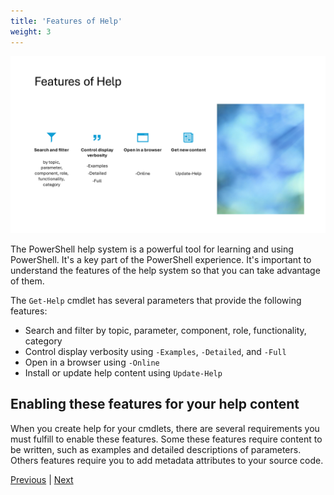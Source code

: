 ```yaml
---
title: 'Features of Help'
weight: 3
---
```


![Features of Help][02]

The PowerShell help system is a powerful tool for learning and using PowerShell. It's a key part of
the PowerShell experience. It's important to understand the features of the help system so that you
can take advantage of them.

The `Get-Help` cmdlet has several parameters that provide the following features:

- Search and filter by topic, parameter, component, role, functionality, category
- Control display verbosity using `-Examples`, `-Detailed`, and `-Full`
- Open in a browser using `-Online`
- Install or update help content using `Update-Help`

## Enabling these features for your help content

When you create help for your cmdlets, there are several requirements you must fulfill to enable
these features. Some these features require content to be written, such as examples and detailed
descriptions of parameters. Others features require you to add metadata attributes to your source
code.

[Previous][01] | [Next][03]

<!-- link references -->
[01]: ../slide2
[02]: slide3.png
[03]: ../slide4
